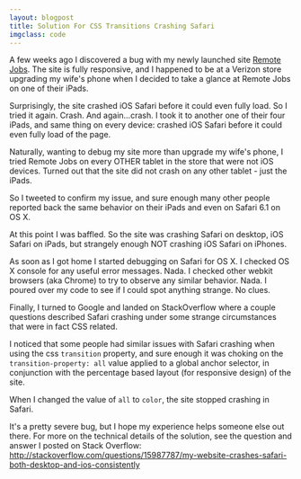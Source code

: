```yaml
---
layout: blogpost
title: Solution For CSS Transitions Crashing Safari
imgclass: code
---
```


A few weeks ago I discovered a bug with my newly launched site <a href="http://remotejobs.io">Remote Jobs</a>. The site is fully responsive, and I happened to be at a Verizon store upgrading my wife's phone when I decided to take a glance at Remote Jobs on one of their iPads.

Surprisingly, the site crashed iOS Safari before it could even fully load. So I tried it again. Crash. And again...crash. I took it to another one of their four iPads, and same thing on every device: crashed iOS Safari before it could even fully load of the page.

Naturally, wanting to debug my site more than upgrade my wife's phone, I tried Remote Jobs on every OTHER tablet in the store that were not iOS devices. Turned out that the site did not crash on any other tablet - just the iPads.

So I tweeted to confirm my issue, and sure enough many other people reported back the same behavior on their iPads and even on Safari 6.1 on OS X.

At this point I was baffled. So the site was crashing Safari on desktop, iOS Safari on iPads, but strangely enough NOT crashing iOS Safari on iPhones.

As soon as I got home I started debugging on Safari for OS X. I checked OS X console for any useful error messages. Nada. I checked other webkit browsers (aka Chrome) to try to observe any similar behavior. Nada. I poured over my code to see if I could spot anything strange. No clues.

Finally, I turned to Google and landed on StackOverflow where a couple questions described Safari crashing under some strange circumstances that were in fact CSS related.

I noticed that some people had similar issues with Safari crashing when using the css <code>transition</code> property, and sure enough it was choking on the <code>transition-property: all</code> value applied to a global anchor selector, in conjunction with the percentage based layout (for responsive design) of the site.

When I changed the value of <code>all</code> to <code>color</code>, the site stopped crashing in Safari.

It's a pretty severe bug, but I hope my experience helps someone else out there. For more on the technical details of the solution, see the question and answer I posted on Stack Overflow: http://stackoverflow.com/questions/15987787/my-website-crashes-safari-both-desktop-and-ios-consistently